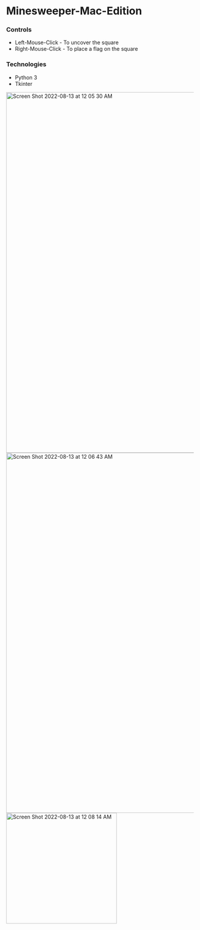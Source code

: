 # Minesweeper-Mac-Edition
<h3> Controls </h3>
<ul>
<li>Left-Mouse-Click - To uncover the square</li>
<li>Right-Mouse-Click - To place a flag on the square</li>
</ul>
<h3> Technologies </h3>
<ul>
<li>Python 3</li>
<li>Tkinter</li>
</ul>

<img width="967" alt="Screen Shot 2022-08-13 at 12 05 30 AM" src="https://user-images.githubusercontent.com/109395254/184473057-b714ab33-973b-4abf-9fa1-650fe9f096ca.png">

<img width="966" alt="Screen Shot 2022-08-13 at 12 06 43 AM" src="https://user-images.githubusercontent.com/109395254/184473050-eb3a6339-84f9-4f6e-9e5e-dfe35faeaaf1.png">

<img width="297" alt="Screen Shot 2022-08-13 at 12 08 14 AM" src="https://user-images.githubusercontent.com/109395254/184473077-e8ad41f6-b370-4a4c-b1ec-70b691aa30d2.png">
